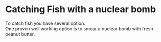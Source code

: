 # Catching Fish with a nuclear bomb

To catch fish you have several option.  
One proven well working option is to smear a nuclear bomb with fresh peanut butter.